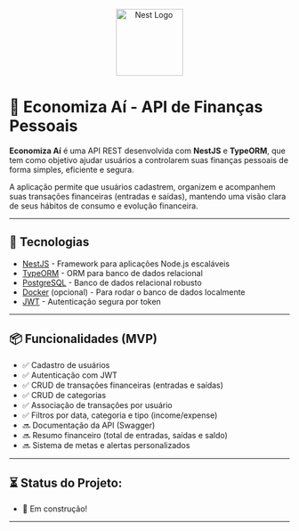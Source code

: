 <p align="center">
  <a href="http://nestjs.com/" target="blank"><img src="https://nestjs.com/img/logo-small.svg" width="120" alt="Nest Logo" /></a>
</p>

# 💸 Economiza Aí - API de Finanças Pessoais

**Economiza Aí** é uma API REST desenvolvida com **NestJS** e **TypeORM**, que tem como objetivo ajudar usuários a controlarem suas finanças pessoais de forma simples, eficiente e segura.

A aplicação permite que usuários cadastrem, organizem e acompanhem suas transações financeiras (entradas e saídas), mantendo uma visão clara de seus hábitos de consumo e evolução financeira.

---

## 🚀 Tecnologias

- [NestJS](https://nestjs.com/) - Framework para aplicações Node.js escaláveis
- [TypeORM](https://typeorm.io/) - ORM para banco de dados relacional
- [PostgreSQL](https://www.postgresql.org/) - Banco de dados relacional robusto
- [Docker](https://www.docker.com/) (opcional) - Para rodar o banco de dados localmente
- [JWT](https://jwt.io/) - Autenticação segura por token

---

## 📦 Funcionalidades (MVP)

- ✅ Cadastro de usuários
- ✅ Autenticação com JWT
- ✅ CRUD de transações financeiras (entradas e saídas)
- ✅ CRUD de categorias
- ✅ Associação de transações por usuário
- ✅ Filtros por data, categoria e tipo (income/expense)
- 🔜 Documentação da API (Swagger)
- 🔜 Resumo financeiro (total de entradas, saídas e saldo)
- 🔜 Sistema de metas e alertas personalizados

---

## ⏳ Status do Projeto:
- 🚧 Em construção!

---